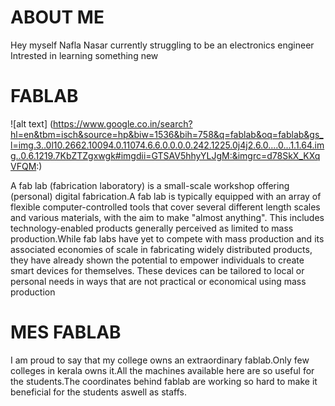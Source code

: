 # ABOUT ME

Hey 
myself Nafla Nasar currently struggling to be an electronics engineer
Intrested in learning something new
         
# FABLAB  

![alt text] (https://www.google.co.in/search?hl=en&tbm=isch&source=hp&biw=1536&bih=758&q=fablab&oq=fablab&gs_l=img.3..0l10.2662.10094.0.11074.6.6.0.0.0.0.242.1225.0j4j2.6.0....0...1.1.64.img..0.6.1219.7KbZTZgxwgk#imgdii=GTSAV5hhyYLJgM:&imgrc=d78SkX_KXqVFQM:)

A fab lab (fabrication laboratory) is a small-scale workshop offering (personal) digital fabrication.A fab lab is typically equipped
with an array of flexible computer-controlled tools that cover several different length scales and various materials, with the aim to
make "almost anything". This includes technology-enabled products generally perceived as limited to mass production.While fab labs have
yet to compete with mass production and its associated economies of scale in fabricating widely distributed products, they have already
shown the potential to empower individuals to create smart devices for themselves. These devices can be tailored to local or personal
needs in ways that are not practical or economical using mass production
        
       
# MES FABLAB
               
I am proud to say that my college owns an extraordinary fablab.Only few colleges in kerala owns it.All the machines available here are so useful for the students.The coordinates behind fablab are working so hard to make it beneficial for the students aswell as staffs.

